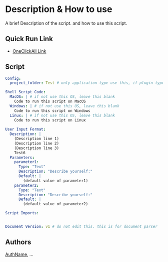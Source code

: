 # Description & How to use
A brief Description of the script. and how to use this script.

## Quick Run Link
- [OneClickAll Link](http://oneclickall.com/your-script)

## Script
```yaml
Config: 
  project_folder: Test # only application type use this, if plugin type, leave this blank

Shell Script Code:
  MacOS: | # if not use this OS, leave this blank
    Code to run this script on MacOS
  Windows: | # if not use this OS, leave this blank
    Code to run this script on Windows
  Linux: | # if not use this OS, leave this blank
    Code to run this script on Linux
    
User Input Format:
  Description: |
    (Description line 1)
    (Description line 2)
    (Description line 3)
    Test6
  Parameters:
    parameter1: 
      Type: "Text"
      Description: "Describe yourself:"
      Default: |
        (default value of parameter1)
    parameter2: 
      Type: "Text"
      Description: "Describe yourself:"
      Default: |
        (default value of parameter2)

Script Imports:


Document Version: v1 # do not edit this. this is for document parser

```

## Authors
[AuthName](http://oneclickall.com/your-script), ...